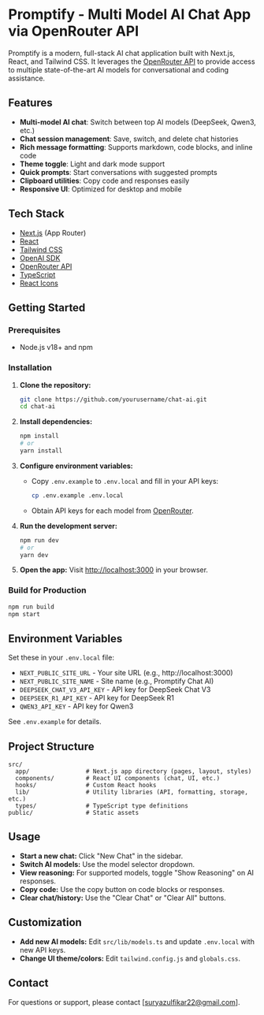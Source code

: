 # Promptify - Multi Model AI Chat App via OpenRouter API

Promptify is a modern, full-stack AI chat application built with Next.js, React, and Tailwind CSS. It leverages the [OpenRouter API](https://openrouter.ai) to provide access to multiple state-of-the-art AI models for conversational and coding assistance.

## Features

- **Multi-model AI chat**: Switch between top AI models (DeepSeek, Qwen3, etc.)
- **Chat session management**: Save, switch, and delete chat histories
- **Rich message formatting**: Supports markdown, code blocks, and inline code
- **Theme toggle**: Light and dark mode support
- **Quick prompts**: Start conversations with suggested prompts
- **Clipboard utilities**: Copy code and responses easily
- **Responsive UI**: Optimized for desktop and mobile

## Tech Stack

- [Next.js](https://nextjs.org/) (App Router)
- [React](https://react.dev/)
- [Tailwind CSS](https://tailwindcss.com/)
- [OpenAI SDK](https://github.com/openai/openai-node)
- [OpenRouter API](https://openrouter.ai)
- [TypeScript](https://www.typescriptlang.org/)
- [React Icons](https://react-icons.github.io/react-icons/)

## Getting Started

### Prerequisites

- Node.js v18+ and npm

### Installation

1. **Clone the repository:**

   ```bash
   git clone https://github.com/yourusername/chat-ai.git
   cd chat-ai
   ```

2. **Install dependencies:**

   ```bash
   npm install
   # or
   yarn install
   ```

3. **Configure environment variables:**

   - Copy `.env.example` to `.env.local` and fill in your API keys:
     ```bash
     cp .env.example .env.local
     ```
   - Obtain API keys for each model from [OpenRouter](https://openrouter.ai/keys).

4. **Run the development server:**

   ```bash
   npm run dev
   # or
   yarn dev
   ```

5. **Open the app:**
   Visit [http://localhost:3000](http://localhost:3000) in your browser.

### Build for Production

```bash
npm run build
npm start
```

## Environment Variables

Set these in your `.env.local` file:

- `NEXT_PUBLIC_SITE_URL` - Your site URL (e.g., http://localhost:3000)
- `NEXT_PUBLIC_SITE_NAME` - Site name (e.g., Promptify Chat AI)
- `DEEPSEEK_CHAT_V3_API_KEY` - API key for DeepSeek Chat V3
- `DEEPSEEK_R1_API_KEY` - API key for DeepSeek R1
- `QWEN3_API_KEY` - API key for Qwen3

See `.env.example` for details.

## Project Structure

```
src/
  app/                # Next.js app directory (pages, layout, styles)
  components/         # React UI components (chat, UI, etc.)
  hooks/              # Custom React hooks
  lib/                # Utility libraries (API, formatting, storage, etc.)
  types/              # TypeScript type definitions
public/               # Static assets
```

## Usage

- **Start a new chat:** Click "New Chat" in the sidebar.
- **Switch AI models:** Use the model selector dropdown.
- **View reasoning:** For supported models, toggle "Show Reasoning" on AI responses.
- **Copy code:** Use the copy button on code blocks or responses.
- **Clear chat/history:** Use the "Clear Chat" or "Clear All" buttons.

## Customization

- **Add new AI models:** Edit `src/lib/models.ts` and update `.env.local` with new API keys.
- **Change UI theme/colors:** Edit `tailwind.config.js` and `globals.css`.

## Contact

For questions or support, please contact [suryazulfikar22@gmail.com].
